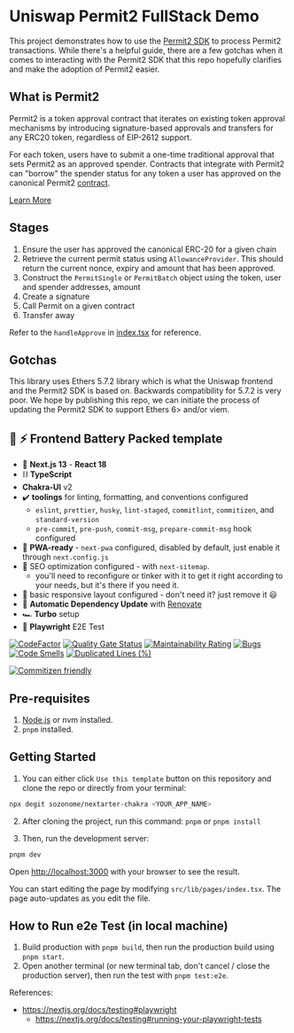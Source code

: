 # Uniswap Permit2 FullStack Demo
This project demonstrates how to use the [Permit2 SDK](https://github.com/Uniswap/permit2-sdk) to process Permit2 transactions. While there's a helpful guide, there are a few gotchas when it comes to interacting with the Permit2 SDK that this repo hopefully clarifies and make the adoption of Permit2 easier.

## What is Permit2
Permit2 is a token approval contract that iterates on existing token approval mechanisms by introducing signature-based approvals and transfers for any ERC20 token, regardless of EIP-2612 support.

For each token, users have to submit a one-time traditional approval that sets Permit2 as an approved spender. Contracts that integrate with Permit2 can "borrow" the spender status for any token a user has approved on the canonical Permit2 [contract](https://etherscan.io/address/0x000000000022D473030F116dDEE9F6B43aC78BA3).

[Learn More](https://blog.uniswap.org/permit2-integration-guide)

## Stages

1. Ensure the user has approved the canonical ERC-20 for a given chain
2. Retrieve the current permit status using `AllowanceProvider`. This should return the current nonce, expiry and amount that has been approved.
3. Construct the `PermitSingle` or `PermitBatch` object using the token, user and spender addresses, amount
4. Create a signature
5. Call Permit on a given contract
6. Transfer away

Refer to the `handleApprove` in [index.tsx](src/lib/pages/home/index.tsx) for reference.

## Gotchas
This library uses Ethers 5.7.2 library which is what the Uniswap frontend and the Permit2 SDK is based on. Backwards compatibility for 5.7.2 is very poor. We hope by publishing this repo, we can initiate the process of updating the Permit2 SDK to support Ethers 6> and/or viem.

## 🔋 ⚡ Frontend Battery Packed template

- 🚀 **Next.js 13** - **React 18**
- ⛓️ **TypeScript**
- **Chakra-UI** v2
- ✔️ **toolings** for linting, formatting, and conventions configured 
  - `eslint`, `prettier`, `husky`, `lint-staged`, `commitlint`, `commitizen`, and `standard-version`
  - `pre-commit`, `pre-push`, `commit-msg`, `prepare-commit-msg` hook configured
- 📱 **PWA-ready** - `next-pwa` configured, disabled by default, just enable it through `next.config.js`
- 🔎 SEO optimization configured - with `next-sitemap`. 
  - you'll need to reconfigure or tinker with it to get it right according to your needs, but it's there if you need it.
- 🎨 basic responsive layout configured - don't need it? just remove it 😃
- 🤖 **Automatic Dependency Update** with [Renovate](https://renovatebot.com/) 
- 🏎️ **Turbo** setup
- 🧪 **Playwright** E2E Test

[![CodeFactor](https://www.codefactor.io/repository/github/sozonome/nextarter-chakra/badge)](https://www.codefactor.io/repository/github/sozonome/nextarter-chakra)
[![Quality Gate Status](https://sonarcloud.io/api/project_badges/measure?project=sozonome_nextarter-chakra&metric=alert_status)](https://sonarcloud.io/dashboard?id=sozonome_nextarter-chakra) [![Maintainability Rating](https://sonarcloud.io/api/project_badges/measure?project=sozonome_nextarter-chakra&metric=sqale_rating)](https://sonarcloud.io/dashboard?id=sozonome_nextarter-chakra) [![Bugs](https://sonarcloud.io/api/project_badges/measure?project=sozonome_nextarter-chakra&metric=bugs)](https://sonarcloud.io/dashboard?id=sozonome_nextarter-chakra) [![Code Smells](https://sonarcloud.io/api/project_badges/measure?project=sozonome_nextarter-chakra&metric=code_smells)](https://sonarcloud.io/dashboard?id=sozonome_nextarter-chakra) [![Duplicated Lines (%)](https://sonarcloud.io/api/project_badges/measure?project=sozonome_nextarter-chakra&metric=duplicated_lines_density)](https://sonarcloud.io/dashboard?id=sozonome_nextarter-chakra)

[![Commitizen friendly](https://img.shields.io/badge/commitizen-friendly-brightgreen.svg)](http://commitizen.github.io/cz-cli/)

## Pre-requisites

1. [Node.js](https://nodejs.org/en/) or nvm installed.
2. `pnpm` installed.

## Getting Started

1. You can either click `Use this template` button on this repository and clone the repo or directly from your terminal:

```bash
npx degit sozonome/nextarter-chakra <YOUR_APP_NAME>
```

2. After cloning the project, run this command: `pnpm` or `pnpm install`

3. Then, run the development server:

```bash
pnpm dev
```

Open [http://localhost:3000](http://localhost:3000) with your browser to see the result.

You can start editing the page by modifying `src/lib/pages/index.tsx`. The page auto-updates as you edit the file.

## How to Run e2e Test (in local machine)

1. Build production with `pnpm build`, then run the production build using `pnpm start`.
2. Open another terminal (or new terminal tab, don't cancel / close the production server), then run the test with `pnpm test:e2e`.

References:

- https://nextjs.org/docs/testing#playwright
  - https://nextjs.org/docs/testing#running-your-playwright-tests
